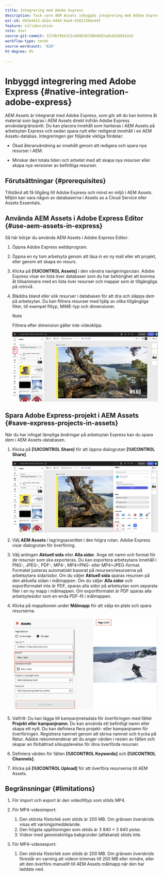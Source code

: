 ```yaml
---
title: Integrering med Adobe Express
description: Tack vare AEM Assets inbyggda integrering med Adobe Express får du direkt tillgång till resurser som lagras i AEM Assets inifrån Adobe Express användargränssnitt.
exl-id: d43e4451-da2a-444d-9aa4-4282130ee44f
feature: Collaboration
role: User
source-git-commit: 32fdbf9b4151c949b307d8bd587ade163682b2e5
workflow-type: tm+mt
source-wordcount: '629'
ht-degree: 0%

---
```


# Inbyggd integrering med Adobe Express {#native-integration-adobe-express}

AEM Assets är integrerat med Adobe Express, som gör att du kan komma åt material som lagras i AEM Assets direkt inifrån Adobe Express användargränssnitt. Du kan placera innehåll som hanteras i AEM Assets på arbetsytan Express och sedan spara nytt eller redigerat innehåll i en AEM Assets-databas. Integreringen ger följande viktiga fördelar:

* Ökad återanvändning av innehåll genom att redigera och spara nya resurser i AEM.

* Minskar den totala tiden och arbetet med att skapa nya resurser eller skapa nya versioner av befintliga resurser.

## Förutsättningar {#prerequisites}

Tillstånd att få tillgång till Adobe Express och minst en miljö i AEM Assets. Miljön kan vara någon av databaserna i Assets as a Cloud Service eller Assets Essentials.


## Använda AEM Assets i Adobe Express Editor {#use-aem-assets-in-express}

Så här börjar du använda AEM Assets i Adobe Express Editor:

1. Öppna Adobe Express webbprogram.

2. Öppna en ny tom arbetsyta genom att läsa in en ny mall eller ett projekt, eller genom att skapa en resurs.

3. Klicka på **[!UICONTROL Assets]** i den vänstra navigeringsrutan. Adobe Express visar en lista över databaser som du har behörighet att komma åt tillsammans med en lista över resurser och mappar som är tillgängliga på rotnivå.

4. Bläddra bland eller sök resurser i databasen för att dra och släppa dem på arbetsytan. Du kan filtrera resurser med hjälp av olika tillgängliga filter, till exempel filtyp, MIME-typ och dimensioner.

   >[!NOTE]
   >
   >Filtrera efter dimension gäller inte videoklipp.

   ![Inkludera resurser från Assets-tillägg](assets/adobe-express-native-integration.png)


## Spara Adobe Express-projekt i AEM Assets {#save-express-projects-in-assets}

När du har infogat lämpliga ändringar på arbetsytan Express kan du spara dem i AEM Assets-databasen.

1. Klicka på **[!UICONTROL Share]** för att öppna dialogrutan **[!UICONTROL Share]**.

   ![Spara resurser i AEM](assets/adobe-express-share.png)

2. Välj **AEM Assets** i lagringsavsnittet i den högra rutan. Adobe Express visar dialogrutan för överföring.
3. Välj antingen **Aktuell sida** eller **Alla sidor**. Ange ett namn och format för de resurser som ska exporteras. Du kan exportera arbetsytans innehåll i PNG-, JPEG-, PDF-, MP4-, MP4+PNG- eller MP4+JPEG-format. Formatet justeras automatiskt baserat på resursen/resurserna på arbetsytans sida/sidor.
Om du väljer **Aktuell sida** sparas resursen på den aktuella sidan i målmappen. Om du väljer **Alla sidor** och exportformatet inte är PDF, sparas alla sidor på arbetsytan som separata filer i en ny mapp i målmappen. Om exportformatet är PDF sparas alla arbetsytesidor som en enda PDF-fil i målmappen.

4. Klicka på mappikonen under **Målmapp** för att välja en plats och spara resurserna.

   ![Spara resurser i AEM](/help/assets/assets/page-selection-and-destination-folder.svg)

5. Valfritt: Du kan lägga till kampanjmetadata för överföringen med fältet **Projekt eller kampanjnamn**. Du kan använda ett befintligt namn eller skapa ett nytt. Du kan definiera flera projekt- eller kampanjnamn för överföringen. Registrera namnet genom att skriva namnet och trycka på Retur.
Adobe rekommenderar att du anger värden i resten av fälten och skapar en förbättrad sökupplevelse för dina överförda resurser.

6. Definiera värden för fälten **[!UICONTROL Keywords]** och **[!UICONTROL Channels]**.

7. Klicka på **[!UICONTROL Upload]** för att överföra resurserna till AEM Assets.

## Begränsningar {#limitations}

1. För import och export är den videofiltyp som stöds MP4.

2. För MP4-videoimport:

   1. Den största filstorlek som stöds är 200 MB. Om gränsen överskrids visas ett varningsmeddelande.
   2. Den högsta upplösningen som stöds är 3 840 × 3 840 pixlar.
   3. Videor med genomskinliga bakgrunder (alfakanal) stöds inte.

3. För MP4-videoexport:

   1. Den största filstorlek som stöds är 200 MB. Om gränsen överskrids föreslår en varning att videon trimmas till 200 MB eller mindre, eller att den överförs manuellt till AEM Assets målmapp när den har laddats ned.




